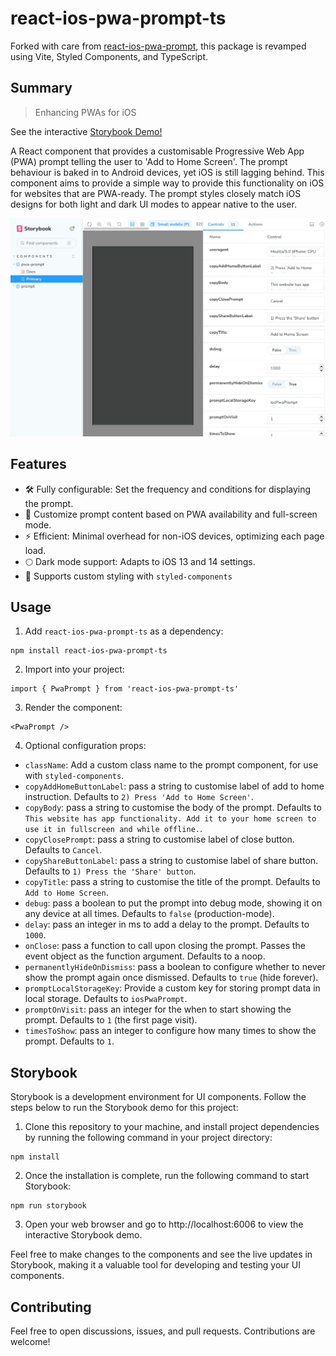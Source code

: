 # react-ios-pwa-prompt-ts

Forked with care from [react-ios-pwa-prompt](https://github.com/chrisdancee/react-ios-pwa-prompt), this package is revamped using Vite, Styled Components, and TypeScript.

## Summary

> Enhancing PWAs for iOS

See the interactive [Storybook Demo!](https://thenick775.github.io/react-ios-pwa-prompt-ts/)

A React component that provides a customisable Progressive Web App (PWA) prompt telling the user to 'Add to Home Screen'. The prompt behaviour is baked in to Android devices, yet iOS is still lagging behind. This component aims to provide a simple way to provide this functionality on iOS for websites that are PWA-ready. The prompt styles closely match iOS designs for both light and dark UI modes to appear native to the user.

![react-ios-pwa-prompt-ts storybook](./readme-graphics/react-ios-pwa-prompt-ts.gif)

## Features

- 🛠 Fully configurable: Set the frequency and conditions for displaying the prompt.
- 📃 Customize prompt content based on PWA availability and full-screen mode.
- ⚡️ Efficient: Minimal overhead for non-iOS devices, optimizing each page load.
- 🌕 Dark mode support: Adapts to iOS 13 and 14 settings.
- 🎨 Supports custom styling with `styled-components`

## Usage

1. Add `react-ios-pwa-prompt-ts` as a dependency:

```
npm install react-ios-pwa-prompt-ts
```

2. Import into your project:

```
import { PwaPrompt } from 'react-ios-pwa-prompt-ts'
```

3. Render the component:

```
<PwaPrompt />
```

4. Optional configuration props:

- `className`: Add a custom class name to the prompt component, for use with `styled-components`.
- `copyAddHomeButtonLabel`: pass a string to customise label of add to home instruction. Defaults to `2) Press 'Add to Home Screen'`.
- `copyBody`: pass a string to customise the body of the prompt. Defaults to `This website has app functionality. Add it to your home screen to use it in fullscreen and while offline.`.
- `copyClosePrompt`: pass a string to customise label of close button. Defaults to `Cancel`.
- `copyShareButtonLabel`: pass a string to customise label of share button. Defaults to `1) Press the 'Share' button`.
- `copyTitle`: pass a string to customise the title of the prompt. Defaults to `Add to Home Screen`.
- `debug`: pass a boolean to put the prompt into debug mode, showing it on any device at all times. Defaults to `false` (production-mode).
- `delay`: pass an integer in ms to add a delay to the prompt. Defaults to `1000`.
- `onClose`: pass a function to call upon closing the prompt. Passes the event object as the function argument. Defaults to a noop.
- `permanentlyHideOnDismiss`: pass a boolean to configure whether to never show the prompt again once dismissed. Defaults to `true` (hide forever).
- `promptLocalStorageKey`: Provide a custom key for storing prompt data in local storage. Defaults to `iosPwaPrompt`.
- `promptOnVisit`: pass an integer for the when to start showing the prompt. Defaults to `1` (the first page visit).
- `timesToShow`: pass an integer to configure how many times to show the prompt. Defaults to `1`.

## Storybook

Storybook is a development environment for UI components. Follow the steps below to run the Storybook demo for this project:

1. Clone this repository to your machine, and install project dependencies by running the following command in your project directory:

```
npm install
```

2. Once the installation is complete, run the following command to start Storybook:

```
npm run storybook
```

3. Open your web browser and go to http://localhost:6006 to view the interactive Storybook demo.

Feel free to make changes to the components and see the live updates in Storybook, making it a valuable tool for developing and testing your UI components.

## Contributing

Feel free to open discussions, issues, and pull requests. Contributions are welcome!
